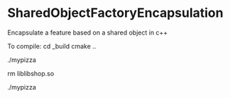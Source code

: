 SharedObjectFactoryEncapsulation
================================

Encapsulate a feature based on a shared object in c++

To compile:
cd _build
cmake ..

./mypizza

rm liblibshop.so

./mypizza
